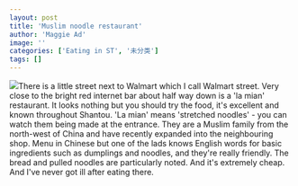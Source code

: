 ```yaml
---
layout: post
title: 'Muslim noodle restaurant'
author: 'Maggie Ad'
image: ''
categories: ['Eating in ST', '未分类']
tags: []
---
```


![](http://static.flickr.com/12/68220534_6c27a97a10_m.jpg)There is a little street next to Walmart which I call Walmart street. Very close to the bright red internet bar about half way down is a 'la mian' restaurant. It looks nothing but you should try the food, it's excellent and known throughout Shantou. 'La mian' means 'stretched noodles' - you can watch them being made at the entrance. They are a Muslim family from the north-west of China and have recently expanded into the neighbouring shop. Menu in Chinese but one of the lads knows English words for basic ingredients such as dumplings and noodles, and they're really friendly. The bread and pulled noodles are particularly noted. And it's extremely cheap. And I've never got ill after eating there.